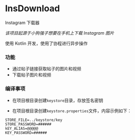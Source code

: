 # InsDownload

Instagram 下载器

*该项目起源于小狗强子想要在手机上下载 Instagram 图片*

使用 Kotlin 开发，使用了协程进行异步操作

### 功能

* 通过帖子链接获取帖子的图片和视频
* 下载帖子图片和视频

### 编译事项

* 在项目根目录创建`keystore`目录，存放签名密钥

* 在项目根目录创建`keystore.properties`文件，内容示例如下：
```
STORE_FILE=../keystore/key
STORE_PASSWORD=######
kEY_ALIAS=@@@@@
KEY_PASSWORD=######
```